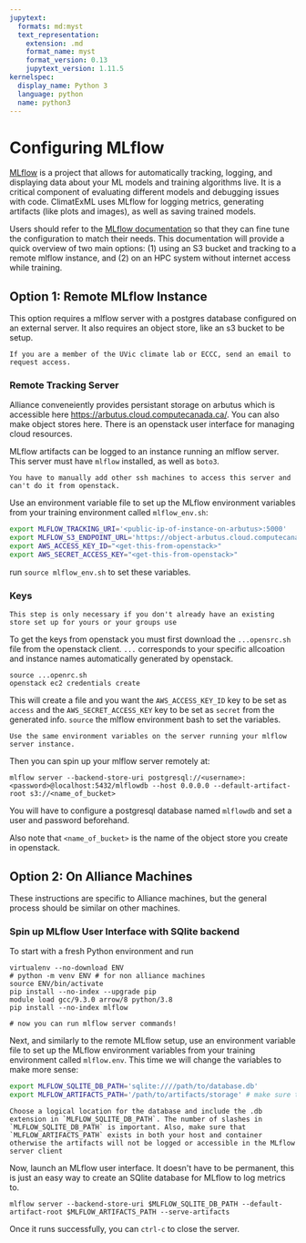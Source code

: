 ```yaml
---
jupytext:
  formats: md:myst
  text_representation:
    extension: .md
    format_name: myst
    format_version: 0.13
    jupytext_version: 1.11.5
kernelspec:
  display_name: Python 3
  language: python
  name: python3
---
```


# Configuring MLflow

[MLflow](https://mlflow.org/) is a project that allows for automatically tracking, logging, and displaying data about your ML models and training algorithms live. It is a critical component of evaluating different models and debugging issues with code. ClimatExML uses MLflow for logging metrics, generating artifacts (like plots and images), as well as saving trained models.

Users should refer to the [MLflow documentation](https://mlflow.org/docs/latest/tracking.html) so that they can fine tune the configuration to match their needs. This documentation will provide a quick overview of two main options: (1) using an S3 bucket and tracking to a remote mlflow instance, and (2) on an HPC system without internet access while training.

## Option 1: Remote MLflow Instance
This option requires a mlflow server with a postgres database configured on an external server. It also requires an object store, like an s3 bucket to be setup. 
```{note}
If you are a member of the UVic climate lab or ECCC, send an email to request access.
```

### Remote Tracking Server

Alliance conveneiently provides persistant storage on arbutus which is accessible here https://arbutus.cloud.computecanada.ca/. You can also make object stores here. There is an openstack user interface for managing cloud resources.

MLflow artifacts can be logged to an instance running an mlflow server. This server must have `mlflow` installed, as well as `boto3`. 

```{note}
You have to manually add other ssh machines to access this server and can't do it from openstack.
```

Use an environment variable file to set up the MLflow environment variables from your training environment called `mlflow_env.sh`:

```bash
export MLFLOW_TRACKING_URI='<public-ip-of-instance-on-arbutus>:5000'
export MLFLOW_S3_ENDPOINT_URL='https://object-arbutus.cloud.computecanada.ca/'
export AWS_ACCESS_KEY_ID="<get-this-from-openstack>"
export AWS_SECRET_ACCESS_KEY="<get-this-from-openstack>"
```

run `source mlflow_env.sh` to set these variables. 

### Keys
```{note}
This step is only necessary if you don't already have an existing store set up for yours or your groups use
```

To get the keys from openstack you must first download the `...opensrc.sh` file from the openstack client. `...` corresponds to your specific allcoation and instance names automatically generated by openstack.

```
source ...openrc.sh
openstack ec2 credentials create
```

This will create a file and you want the `AWS_ACCESS_KEY_ID` key to be set as `access` and the `AWS_SECRET_ACCESS_KEY` key to be set as `secret` from the generated info. `source` the mlflow environment bash to set the variables.

```{note}
Use the same environment variables on the server running your mlflow server instance. 
```

Then you can spin up your mlflow server remotely at:

```
mlflow server --backend-store-uri postgresql://<username>:<password>@localhost:5432/mlflowdb --host 0.0.0.0 --default-artifact-root s3://<name_of_bucket>
```

You will have to configure a postgresql database named `mlflowdb` and set a user and password beforehand. 

Also note that `<name_of_bucket>` is the name of the object store you create in openstack. 

## Option 2: On Alliance Machines

These instructions are specific to Alliance machines, but the general process should be similar on other machines.

### Spin up MLflow User Interface with SQlite backend

To start with a fresh Python environment and run 
```
virtualenv --no-download ENV
# python -m venv ENV # for non alliance machines
source ENV/bin/activate
pip install --no-index --upgrade pip
module load gcc/9.3.0 arrow/8 python/3.8
pip install --no-index mlflow

# now you can run mlflow server commands! 
```

Next, and similarly to the remote MLflow setup, use an environment variable file to set up the MLflow environment variables from your training environment called `mlflow.env`. This time we will change the variables to make more sense:

```bash
export MLFLOW_SQLITE_DB_PATH='sqlite:////path/to/database.db'
export MLFLOW_ARTIFACTS_PATH='/path/to/artifacts/storage' # make sure this path is identically replicated in the container
```

```{note}
Choose a logical location for the database and include the .db extension in `MLFLOW_SQLITE_DB_PATH`. The number of slashes in `MLFLOW_SQLITE_DB_PATH` is important. Also, make sure that `MLFLOW_ARTIFACTS_PATH` exists in both your host and container otherwise the artifacts will not be logged or accessible in the MLflow server client
```

Now, launch an MLflow user interface. It doesn't have to be permanent, this is just an easy way to create an SQlite database for MLflow to log metrics to.

```
mlflow server --backend-store-uri $MLFLOW_SQLITE_DB_PATH --default-artifact-root $MLFLOW_ARTIFACTS_PATH --serve-artifacts 
```

Once it runs successfully, you can `ctrl-c` to close the server.